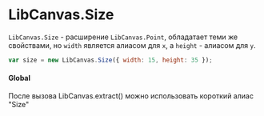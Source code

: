 LibCanvas.Size
==============

`LibCanvas.Size` - расширение `LibCanvas.Point`, обладатает теми же свойствами, но `width` является алиасом для `x`, а `height` - алиасом для `y`.

```js
var size = new LibCanvas.Size({ width: 15, height: 35 });
```

#### Global

После вызова LibCanvas.extract() можно использовать короткий алиас "Size"
